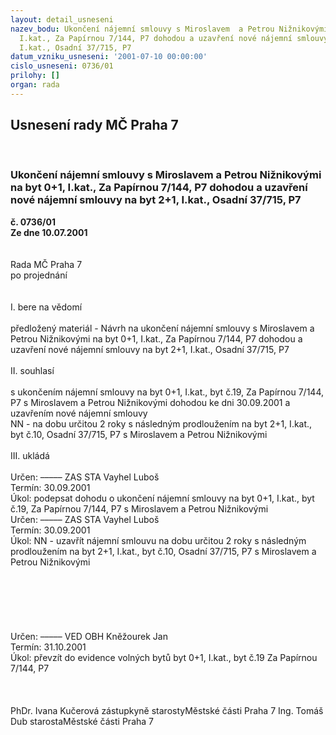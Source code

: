 ```yaml
---
layout: detail_usneseni
nazev_bodu: Ukončení nájemní smlouvy s Miroslavem  a Petrou Nižnikovými na byt 0+1,
  I.kat., Za Papírnou 7/144, P7 dohodou a uzavření nové nájemní smlouvy na byt 2+1,
  I.kat., Osadní 37/715, P7
datum_vzniku_usneseni: '2001-07-10 00:00:00'
cislo_usneseni: 0736/01
prilohy: []
organ: rada
---
```

<div id="ucUsn_pList" class="usn">
	<span><h2>Usnesení rady MČ Praha 7 </h2>
<br></span><div class="standBody">
<span><h3>Ukončení nájemní smlouvy s Miroslavem  a Petrou Nižnikovými na byt 0+1, I.kat., Za Papírnou 7/144, P7 dohodou a uzavření nové nájemní smlouvy na byt 2+1, I.kat., Osadní 37/715, P7</h3></span><div class="center">
		<strong>č. 0736/01</strong><br>
	</div>
<div class="center">
		<strong>Ze dne 10.07.2001</strong><br><br>
	</div>
<br>Rada MČ Praha 7<br>po projednání<br><br><br>I.	bere na vědomí<br><br> předložený materiál - Návrh na ukončení nájemní smlouvy s Miroslavem  a Petrou Nižnikovými na  byt 0+1, I.kat., Za Papírnou 7/144, P7 dohodou a uzavření nové nájemní smlouvy na byt 2+1, I.kat., Osadní 37/715, P7 	<br><br>II.	souhlasí <br><br>s ukončením nájemní smlouvy na byt 0+1, I.kat., byt č.19, Za Papírnou 7/144, P7 s Miroslavem a Petrou Nižnikovými dohodou ke dni 30.09.2001 a <br>uzavřením nové nájemní smlouvy<br>NN - na dobu určitou 2 roky s následným prodloužením na byt 2+1, I.kat., byt č.10, Osadní 37/715, P7 s Miroslavem a Petrou Nižnikovými<br><br>III.	ukládá <br><br> Určen:	–––––	ZAS STA Vayhel Luboš<br>Termín: 30.09.2001<br>Úkol:	podepsat dohodu o ukončení nájemní smlouvy na byt 0+1, I.kat., byt č.19, Za Papírnou 7/144, P7 s Miroslavem  a Petrou Nižnikovými<br>  Určen:	–––––	ZAS STA Vayhel Luboš<br>Termín: 30.09.2001<br>Úkol:	NN - uzavřít nájemní smlouvu na dobu určitou 2 roky s následným prodloužením na byt 2+1, I.kat., byt č.10, Osadní 37/715, P7 s Miroslavem a Petrou Nižnikovými<br>  <br><br><br><br><br><br>Určen:	–––––	VED OBH Kněžourek Jan<br>Termín: 31.10.2001<br>Úkol:	převzít do evidence volných bytů byt 0+1, I.kat., byt č.19 Za Papírnou 7/144, P7<br> <br><br> 	<br>PhDr. Ivana Kučerová zástupkyně starostyMěstské části Praha 7	Ing. Tomáš Dub starostaMěstské části Praha 7<br>	<br><br>
</div>
</div>